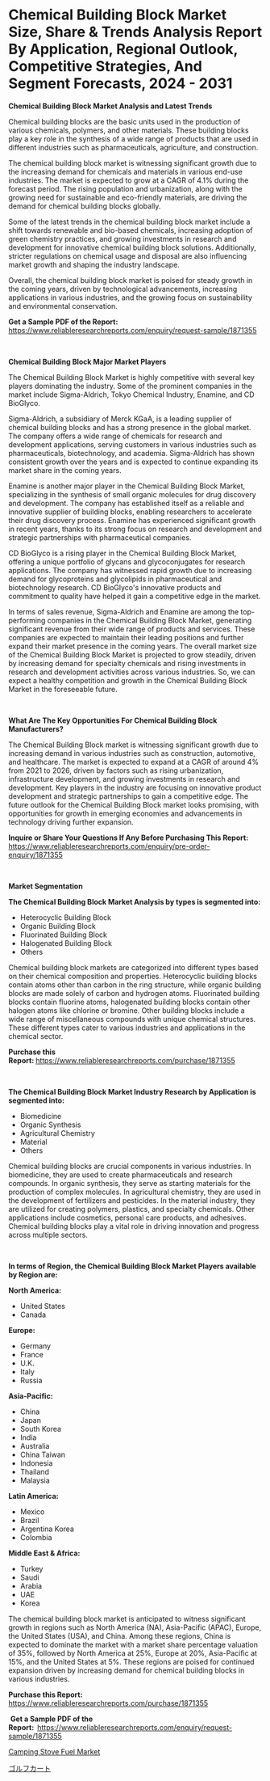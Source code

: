 <p><h1>Chemical Building Block Market Size, Share & Trends Analysis Report By Application, Regional Outlook, Competitive Strategies, And Segment Forecasts, 2024 - 2031</h1></p><p><strong>Chemical Building Block Market Analysis and Latest Trends</strong></p>
<p><p>Chemical building blocks are the basic units used in the production of various chemicals, polymers, and other materials. These building blocks play a key role in the synthesis of a wide range of products that are used in different industries such as pharmaceuticals, agriculture, and construction.</p><p>The chemical building block market is witnessing significant growth due to the increasing demand for chemicals and materials in various end-use industries. The market is expected to grow at a CAGR of 4.1% during the forecast period. The rising population and urbanization, along with the growing need for sustainable and eco-friendly materials, are driving the demand for chemical building blocks globally.</p><p>Some of the latest trends in the chemical building block market include a shift towards renewable and bio-based chemicals, increasing adoption of green chemistry practices, and growing investments in research and development for innovative chemical building block solutions. Additionally, stricter regulations on chemical usage and disposal are also influencing market growth and shaping the industry landscape.</p><p>Overall, the chemical building block market is poised for steady growth in the coming years, driven by technological advancements, increasing applications in various industries, and the growing focus on sustainability and environmental conservation.</p></p>
<p><strong>Get a Sample PDF of the Report:&nbsp;</strong> <a href="https://www.reliableresearchreports.com/enquiry/request-sample/1871355">https://www.reliableresearchreports.com/enquiry/request-sample/1871355</a></p>
<p>&nbsp;</p>
<p><strong>Chemical Building Block Major Market Players</strong></p>
<p><p>The Chemical Building Block Market is highly competitive with several key players dominating the industry. Some of the prominent companies in the market include Sigma-Aldrich, Tokyo Chemical Industry, Enamine, and CD BioGlyco.</p><p>Sigma-Aldrich, a subsidiary of Merck KGaA, is a leading supplier of chemical building blocks and has a strong presence in the global market. The company offers a wide range of chemicals for research and development applications, serving customers in various industries such as pharmaceuticals, biotechnology, and academia. Sigma-Aldrich has shown consistent growth over the years and is expected to continue expanding its market share in the coming years.</p><p>Enamine is another major player in the Chemical Building Block Market, specializing in the synthesis of small organic molecules for drug discovery and development. The company has established itself as a reliable and innovative supplier of building blocks, enabling researchers to accelerate their drug discovery process. Enamine has experienced significant growth in recent years, thanks to its strong focus on research and development and strategic partnerships with pharmaceutical companies.</p><p>CD BioGlyco is a rising player in the Chemical Building Block Market, offering a unique portfolio of glycans and glycoconjugates for research applications. The company has witnessed rapid growth due to increasing demand for glycoproteins and glycolipids in pharmaceutical and biotechnology research. CD BioGlyco's innovative products and commitment to quality have helped it gain a competitive edge in the market.</p><p>In terms of sales revenue, Sigma-Aldrich and Enamine are among the top-performing companies in the Chemical Building Block Market, generating significant revenue from their wide range of products and services. These companies are expected to maintain their leading positions and further expand their market presence in the coming years. The overall market size of the Chemical Building Block Market is projected to grow steadily, driven by increasing demand for specialty chemicals and rising investments in research and development activities across various industries.  So, we can expect a healthy competition and growth in the Chemical Building Block Market in the foreseeable future.</p></p>
<p>&nbsp;</p>
<p><strong>What Are The Key Opportunities For Chemical Building Block Manufacturers?</strong></p>
<p><p>The Chemical Building Block market is witnessing significant growth due to increasing demand in various industries such as construction, automotive, and healthcare. The market is expected to expand at a CAGR of around 4% from 2021 to 2026, driven by factors such as rising urbanization, infrastructure development, and growing investments in research and development. Key players in the industry are focusing on innovative product development and strategic partnerships to gain a competitive edge. The future outlook for the Chemical Building Block market looks promising, with opportunities for growth in emerging economies and advancements in technology driving further expansion.</p></p>
<p><strong>Inquire or Share Your Questions If Any Before Purchasing This Report:</strong> <a href="https://www.reliableresearchreports.com/enquiry/pre-order-enquiry/1871355">https://www.reliableresearchreports.com/enquiry/pre-order-enquiry/1871355</a></p>
<p>&nbsp;</p>
<p><strong>Market Segmentation</strong></p>
<p><strong>The Chemical Building Block Market Analysis by types is segmented into:</strong></p>
<p><ul><li>Heterocyclic Building Block</li><li>Organic Building Block</li><li>Fluorinated Building Block</li><li>Halogenated Building Block</li><li>Others</li></ul></p>
<p><p>Chemical building block markets are categorized into different types based on their chemical composition and properties. Heterocyclic building blocks contain atoms other than carbon in the ring structure, while organic building blocks are made solely of carbon and hydrogen atoms. Fluorinated building blocks contain fluorine atoms, halogenated building blocks contain other halogen atoms like chlorine or bromine. Other building blocks include a wide range of miscellaneous compounds with unique chemical structures. These different types cater to various industries and applications in the chemical sector.</p></p>
<p><strong>Purchase this Report:&nbsp;</strong><a href="https://www.reliableresearchreports.com/purchase/1871355">https://www.reliableresearchreports.com/purchase/1871355</a></p>
<p>&nbsp;</p>
<p><strong>The Chemical Building Block Market Industry Research by Application is segmented into:</strong></p>
<p><ul><li>Biomedicine</li><li>Organic Synthesis</li><li>Agricultural Chemistry</li><li>Material</li><li>Others</li></ul></p>
<p><p>Chemical building blocks are crucial components in various industries. In biomedicine, they are used to create pharmaceuticals and research compounds. In organic synthesis, they serve as starting materials for the production of complex molecules. In agricultural chemistry, they are used in the development of fertilizers and pesticides. In the material industry, they are utilized for creating polymers, plastics, and specialty chemicals. Other applications include cosmetics, personal care products, and adhesives. Chemical building blocks play a vital role in driving innovation and progress across multiple sectors.</p></p>
<p>&nbsp;</p>
<p><strong>In terms of Region, the Chemical Building Block Market Players available by Region are:</strong></p>
<p>
    <p> <strong> North America: </strong>
        <ul>
            <li>United States</li>
            <li>Canada</li>
        </ul>
        </p> 
    <p> <strong> Europe: </strong>
        <ul>
            <li>Germany</li>
            <li>France</li>
            <li>U.K.</li>
            <li>Italy</li>
            <li>Russia</li>
        </ul>
        </p> 
    <p> <strong> Asia-Pacific: </strong>
        <ul>
            <li>China</li>
            <li>Japan</li>
            <li>South Korea</li>
            <li>India</li>
            <li>Australia</li>
            <li>China Taiwan</li>
            <li>Indonesia</li>
            <li>Thailand</li>
            <li>Malaysia</li>
        </ul>
        </p> 
    <p> <strong> Latin America: </strong>
        <ul>
            <li>Mexico</li>
            <li>Brazil</li>
            <li>Argentina Korea</li>
            <li>Colombia</li>
        </ul>
        </p> 
    <p> <strong> Middle East & Africa: </strong>
        <ul>
            <li>Turkey</li>
            <li>Saudi</li>
            <li>Arabia</li>
            <li>UAE</li>
            <li>Korea</li>
        </ul>
    </p>
    </p>
<p><p>The chemical building block market is anticipated to witness significant growth in regions such as North America (NA), Asia-Pacific (APAC), Europe, the United States (USA), and China. Among these regions, China is expected to dominate the market with a market share percentage valuation of 35%, followed by North America at 25%, Europe at 20%, Asia-Pacific at 15%, and the United States at 5%. These regions are poised for continued expansion driven by increasing demand for chemical building blocks in various industries.</p></p>
<p><strong>Purchase this Report: </strong><a href="https://www.reliableresearchreports.com/purchase/1871355">https://www.reliableresearchreports.com/purchase/1871355</a></p>
<p>&nbsp;<strong>Get a Sample PDF of the Report:&nbsp;&nbsp;</strong><a href="https://www.reliableresearchreports.com/enquiry/request-sample/1871355">https://www.reliableresearchreports.com/enquiry/request-sample/1871355</a></p>
<p><strong></strong></p>
<p><p><a href="https://github.com/JameTravis/Market-Research-Report-List-4/blob/main/camping-stove-fuel-market.md">Camping Stove Fuel Market</a></p><p><a href="https://github.com/mohamedbakry57/Market-Research-Report-List-3/blob/main/2368723194146.md">ゴルフカート</a></p></p>